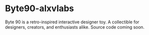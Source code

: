 # Byte90-alxvlabs
Byte 90 is a retro-inspired interactive designer toy. A collectible for designers, creators, and enthusiasts alike.
Source code coming soon.
